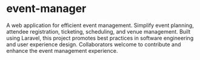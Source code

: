 # event-manager
A web application for efficient event management. Simplify event planning, attendee registration, ticketing, scheduling, and venue management. Built using Laravel, this project promotes best practices in software engineering and user experience design. Collaborators welcome to contribute and enhance the event management experience.
